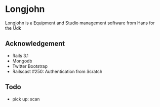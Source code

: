 # Longjohn

Longjohn is a Equipment and Studio management software from Hans for the Udk

## Acknowledgement

 * Rails 3.1
 * Mongodb
 * Twitter Bootstrap
 * Railscast #250: Authentication from Scratch

## Todo

 * pick up: scan
